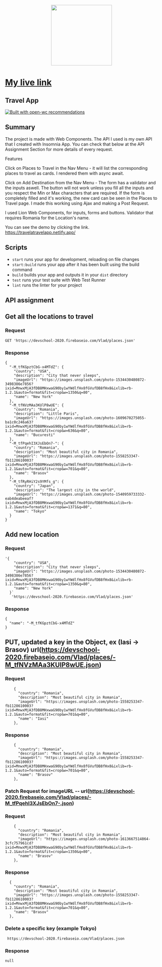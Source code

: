 <p align="center">
  <img width="200" src="https://open-wc.org/hero.png"></img>
</p>

# [My live link](https://travelatravelapp.netlify.app/)

## Travel App

[![Built with open-wc recommendations](https://img.shields.io/badge/built%20with-open--wc-blue.svg)](https://github.com/open-wc)

## Summary

The project is made with Web Components. The API I used is my own API that I created with Insomnia App. You can check that below at the API Assignment Section for more details of every request.

Features

Click on Places to Travel in the Nav Menu - it will list the corresponding places to travel as cards. I rendered them with async await.

Click on Add Destination from the Nav Menu - The form has a validator and the inputs aswell. The button will not work unless you fill all the inputs and you respect the Min or Max characters that are required. If the form is completely filled and it's working, the new card can be seen in the Places to Travel page. I made this working using Ajax and making a Post Request.

I used Lion Web Components, for inputs, forms and buttons. Validator that requires Romania for the Location's name.

You can see the demo by clicking the link. https://travelatravelapp.netlify.app/

## Scripts

- `start` runs your app for development, reloading on file changes
- `start:build` runs your app after it has been built using the build command
- `build` builds your app and outputs it in your `dist` directory
- `test` runs your test suite with Web Test Runner
- `lint` runs the linter for your project

## API assignment

## Get all the locations to travel

### Request

```
GET 'https://devschool-2020.firebaseio.com/Vlad/places.json'
```

### Response

```
{
  "-M_tfKGpztCbG-x4MTdZ": {
    "country": "USA",
    "description": "City that never sleeps",
    "imageUrl": "https://images.unsplash.com/photo-1534430480872-3498386e7856?ixid=MnwxMjA3fDB8MHxwaG90by1wYWdlfHx8fGVufDB8fHx8&ixlib=rb-1.2.1&auto=format&fit=crop&w=1350&q=80",
    "name": "New York"
  },
  "-M_tfNVzMAa3KUlP8wUE": {
    "country": "Romania",
    "description": "Little Paris",
    "imageUrl": "https://images.unsplash.com/photo-1609670275055-ba1c0c246a63?ixid=MnwxMjA3fDB8MHxwaG90by1wYWdlfHx8fGVufDB8fHx8&ixlib=rb-1.2.1&auto=format&fit=crop&w=636&q=80",
    "name": "Bucuresti"
  },
  "-M_tfPqehI3XJsEbOn7-": {
    "country": "Romania",
    "description": "Most beautiful city in Romania",
    "imageUrl": "https://images.unsplash.com/photo-1558253347-fb1128610003?ixid=MnwxMjA3fDB8MHxwaG90by1wYWdlfHx8fGVufDB8fHx8&ixlib=rb-1.2.1&auto=format&fit=crop&w=701&q=80",
    "name": "Brasov"
  },
  "-M_tfRyRHiY2s9YMfs_g": {
    "country": "Japan",
    "description": "The largest city in the world",
    "imageUrl": "https://images.unsplash.com/photo-1540959733332-eab4deabeeaf?ixid=MnwxMjA3fDB8MHxwaG90by1wYWdlfHx8fGVufDB8fHx8&ixlib=rb-1.2.1&auto=format&fit=crop&w=1371&q=80",
    "name": "Tokyo"
  }
}
```

## Add new location

### Request

```
'{
    "country": "USA",
    "description": "City that never sleeps",
    "imageUrl": "https://images.unsplash.com/photo-1534430480872-3498386e7856?ixid=MnwxMjA3fDB8MHxwaG90by1wYWdlfHx8fGVufDB8fHx8&ixlib=rb-1.2.1&auto=format&fit=crop&w=1350&q=80",
    "name": "New York"
  }`
   'https://devschool-2020.firebaseio.com/Vlad/places.json'
```

### Response

```
{
  "name": "-M_tfKGpztCbG-x4MTdZ"
}
```

## PUT, updated a key in the Object, ex (Iasi -> Brasov) url(https://devschool-2020.firebaseio.com/Vlad/places/-M_tfNVzMAa3KUlP8wUE.json)

### Request

```
    {
      "country": "Romania",
      "description": "Most beautiful city in Romania",
      "imageUrl": "https://images.unsplash.com/photo-1558253347-fb1128610003?ixid=MnwxMjA3fDB8MHxwaG90by1wYWdlfHx8fGVufDB8fHx8&ixlib=rb-1.2.1&auto=format&fit=crop&w=701&q=80",
      "name": "Iasi"
    },
```

### Response

```
    {
      "country": "Romania",
      "description": "Most beautiful city in Romania",
      "imageUrl": "https://images.unsplash.com/photo-1558253347-fb1128610003?ixid=MnwxMjA3fDB8MHxwaG90by1wYWdlfHx8fGVufDB8fHx8&ixlib=rb-1.2.1&auto=format&fit=crop&w=701&q=80",
      "name": "Brasov"
    },
```

### Patch Request for imageURL -- url(https://devschool-2020.firebaseio.com/Vlad/places/-M_tfPqehI3XJsEbOn7-.json)

### Request

```
    {
      "country": "Romania",
      "description": "Most beautiful city in Romania",
      "imageUrl": "https://images.unsplash.com/photo-1613667514864-3cfc757961cd?ixid=MnwxMjA3fDB8MHxwaG90by1wYWdlfHx8fGVufDB8fHx8&ixlib=rb-1.2.1&auto=format&fit=crop&w=1350&q=80",
      "name": "Brasov"
    },
```

### Response

```
  {
    "country": "Romania",
    "description": "Most beautiful city in Romania",
    "imageUrl": "https://images.unsplash.com/photo-1558253347-fb1128610003?ixid=MnwxMjA3fDB8MHxwaG90by1wYWdlfHx8fGVufDB8fHx8&ixlib=rb-1.2.1&auto=format&fit=crop&w=701&q=80",
    "name": "Brasov"
  },
```

### Delete a specific key (example Tokyo)

```
 https://devschool-2020.firebaseio.com/Vlad/places.json
```

### Response

```
null
```
